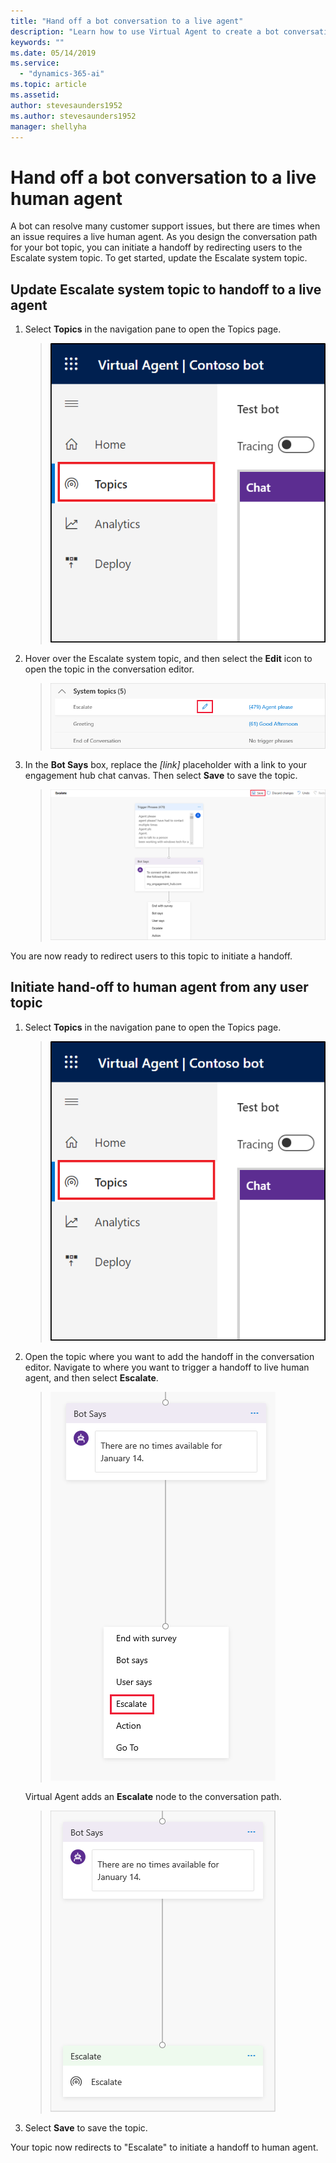 ```yaml
---
title: "Hand off a bot conversation to a live agent"
description: "Learn how to use Virtual Agent to create a bot conversation that hands off to a live agent."
keywords: ""
ms.date: 05/14/2019
ms.service:
  - "dynamics-365-ai"
ms.topic: article
ms.assetid: 
author: stevesaunders1952
ms.author: stevesaunders1952
manager: shellyha
---
```


# Hand off a bot conversation to a live human agent

A bot can resolve many customer support issues, but there are times when an issue requires a live human agent. As you design the conversation path for your bot topic, you can initiate a handoff by redirecting users to the Escalate system topic. To get started, update the Escalate system topic.

## Update Escalate system topic to handoff to a live agent

1. Select **Topics** in the navigation pane to open the Topics page.

   > ![Open Topics page](media/open-topics.png)

2. Hover over the Escalate system topic, and then select the **Edit** icon to open the topic in the conversation editor.

   > ![Edit Escalate topic](media/open-escalate.png)

3. In the **Bot Says** box, replace the *[link]* placeholder with a link to your engagement hub chat canvas. Then select **Save** to save the topic.

   > ![Save topic](media/replace-placeholder.png)

You are now ready to redirect users to this topic to initiate a handoff.

## Initiate hand-off to human agent from any user topic

1. Select **Topics** in the navigation pane to open the Topics page.

   > ![Open Topics page](media/open-topics.png)

2. Open the topic where you want to add the handoff in the conversation editor. Navigate to where you want to trigger a handoff to live human agent, and then select **Escalate**.

   > ![Select Escalate](media/select-escalate.png)

    Virtual Agent adds an **Escalate** node to the conversation path.

   > ![Add Escalate node](media/add-escalate.png)

3. Select **Save** to save the topic. 

Your topic now redirects to "Escalate" to initiate a handoff to human agent. 
